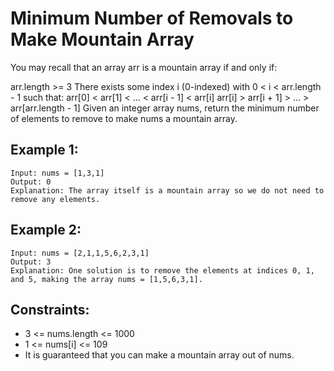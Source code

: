 # Minimum Number of Removals to Make Mountain Array

You may recall that an array arr is a mountain array if and only if:

arr.length >= 3
There exists some index i (0-indexed) with 0 < i < arr.length - 1 such that:
arr[0] < arr[1] < ... < arr[i - 1] < arr[i]
arr[i] > arr[i + 1] > ... > arr[arr.length - 1]
Given an integer array nums​​​, return the minimum number of elements to remove to make nums​​​ a mountain array.

## Example 1:

```
Input: nums = [1,3,1]
Output: 0
Explanation: The array itself is a mountain array so we do not need to remove any elements.
```

## Example 2:

```
Input: nums = [2,1,1,5,6,2,3,1]
Output: 3
Explanation: One solution is to remove the elements at indices 0, 1, and 5, making the array nums = [1,5,6,3,1].
```

## Constraints:

- 3 <= nums.length <= 1000
- 1 <= nums[i] <= 109
- It is guaranteed that you can make a mountain array out of nums.
